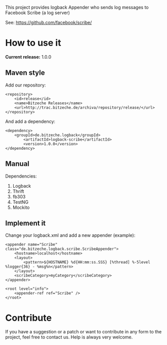 This project provides logback Appender who sends log messages to Facebook Scribe (a log server)


See: https://github.com/facebook/scribe/

# How to use it #

**Current release:** 1.0.0

## Maven style ##

Add our repository:
```
<repository>
	<id>release</id>
	<name>Bitzeche Releases</name>
	<url>http://trac.bitzeche.de/archiva/repository/release/</url>
</repository>
```

And add a dependency:
```
<dependency>
	<groupId>de.bitzeche.logback</groupId>
        <artifactId>logback-scribe</artifactId>
        <version>1.0.0</version>
</dependency>
```

## Manual ##

Dependencies:
  1. Logback
  1. Thrift
  1. fb303
  1. TestNG
  1. Mockito

## Implement it ##
Change your logback.xml and add a new appender (example):
```
<appender name="Scribe" class="de.bitzeche.logback.scribe.ScribeAppender">
	<hostname>localhost</hostname>
	<layout>
		<pattern>${HOSTNAME} %d{HH:mm:ss.SSS} [%thread] %-5level %logger{36} - %msg%n</pattern>
	</layout>
	<scribeCategory>myCategory</scribeCategory>
</appender>

<root level="info">
	<appender-ref ref="Scribe" />
</root>
```

# Contribute #

If you have a suggestion or a patch or want to contribute in any form to the project, feel free to contact us.
Help is always very welcome.